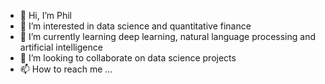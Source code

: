 - 👋 Hi, I’m Phil
- 👀 I’m interested in data science and quantitative finance
- 🌱 I’m currently learning deep learning, natural language processing and artificial intelligence
- 💞️ I’m looking to collaborate on data science projects
- 📫 How to reach me ...

<!---
phtann/phtann is a ✨ special ✨ repository because its `README.md` (this file) appears on your GitHub profile.
You can click the Preview link to take a look at your changes.
--->
